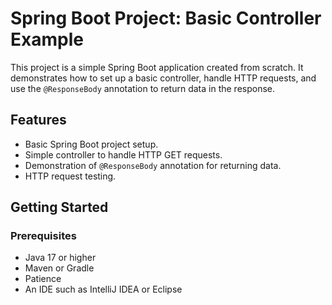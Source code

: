 # Spring Boot Project: Basic Controller Example

This project is a simple Spring Boot application created from scratch. It demonstrates how to set up a basic controller, handle HTTP requests, and use the `@ResponseBody` annotation to return data in the response.

## Features

- Basic Spring Boot project setup.
- Simple controller to handle HTTP GET requests.
- Demonstration of `@ResponseBody` annotation for returning data.
- HTTP request testing.

## Getting Started

### Prerequisites

- Java 17 or higher
- Maven or Gradle
- Patience
- An IDE such as IntelliJ IDEA or Eclipse
